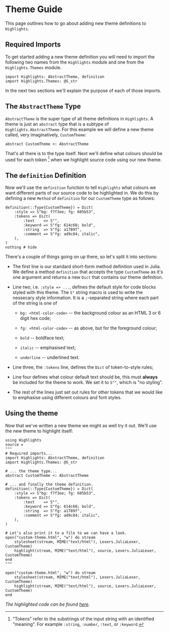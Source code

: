 # Theme Guide

This page outlines how to go about adding new theme definitions to `Highlights`.

## Required Imports

To get started adding a new theme definition you will need to import the following two names
from the `Highlights` module and one from the `Highlights.Themes` module.

```@example 1
import Highlights: AbstractTheme, definition
import Highlights.Themes: @S_str
```

In the next two sections we'll explain the purpose of each of those imports.

## The `AbstractTheme` Type

`AbstractTheme` is the super type of all theme definitions in `Highlights`. A theme is just
an `abstract` type that is a subtype of `Highlights.AbstractTheme`. For this example we will
define a new theme called, very imaginatively, `CustomTheme`:

```@example 1
abstract CustomTheme <: AbstractTheme
```

That's all there is to the type itself. Next we'll define what colours should be used for
each token [^1] when we highlight source code using our new theme.

## The `definition` Definition

Now we'll use the `definition` function to tell `Highlights` what colours we want different
parts of our source code to be highlighted in. We do this by defining a new `Method` of
`definition` for our `CustomTheme` type as follows:

```@example 1
definition(::Type{CustomTheme}) = Dict(
    :style => S"bg: f7f3ee; fg: 605b53",
    :tokens => Dict(
        :text    => S"",
        :keyword => S"fg: 614c60; bold",
        :string  => S"fg: a1789f",
        :comment => S"fg: ad9c84; italic",
    ),
)
nothing # hide
```

There's a couple of things going on up there, so let's split it into sections:

  * The first line is our standard short-form method definition used in Julia. We define
    a method `definition` that accepts the type `CustomTheme` as it's one argument and
    returns a new `Dict` that contains our theme definition.

  * Line two, i.e. `:style => ...`, defines the default style for code blocks styled with
    this theme. The `S"` string macro is used to write the nessecary style information. It
    is a `;`-separated string where each part of the string is one of

      * `bg: <html-color-code>` -- the background colour as an HTML 3 or 6 digit hex code;

      * `fg: <html-color-code>` -- as above, but for the foreground colour;

      * `bold` -- boldface text;

      * `italic` -- emphasised text;

      * `underline` -- underlined text.

  * Line three, the `:tokens` line, defines the `Dict` of token-to-style rules;

  * Line four defines what colour default text should be, this must **always** be included
    for the theme to work. We set it to `S""`, which is "no styling".

  * The rest of the lines just set out rules for other tokens that we would like to
    emphasise using different colours and font styles.

## Using the theme

Now that we've written a new theme we might as well try it out. We'll use the new theme
to highlight itself:

```@setup 1
using Highlights
source =
"""
# Required imports...
import Highlights: AbstractTheme, definition
import Highlights.Themes: @S_str

# ... the theme type...
abstract CustomTheme <: AbstractTheme

# ... and finally the theme definition.
definition(::Type{CustomTheme}) = Dict(
    :style => S"bg: f7f3ee; fg: 605b53",
    :tokens => Dict(
        :text    => S"",
        :keyword => S"fg: 614c60; bold",
        :string  => S"fg: a1789f",
        :comment => S"fg: ad9c84; italic",
    ),
)

# Let's also print it to a file to we can have a look.
open("custom-theme.html", "w") do stream
    stylesheet(stream, MIME("text/html"), Lexers.JuliaLexer, CustomTheme)
    highlight(stream, MIME("text/html"), source, Lexers.JuliaLexer, CustomTheme)
end
"""
```

```@example 1
open("custom-theme.html", "w") do stream
    stylesheet(stream, MIME("text/html"), Lexers.JuliaLexer, CustomTheme)
    highlight(stream, MIME("text/html"), source, Lexers.JuliaLexer, CustomTheme)
end
```

*The highlighted code can be found [here](custom-theme.html).*

[^1]:

    "Tokens" refer to the substrings of the input string with an identified "meaning". For
    example `:string`, `:number`, `:text`, or `:keyword`.
